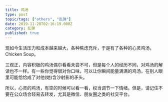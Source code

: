 ```yaml
---
title: 鸡汤
type: post
topic/tags: ["others", "乱弹"]
date: 2019-11-28T02:16:19.000Z
category: 乱弹
published: true
---
```



现如今生活压力和成本越来越大，各种焦虑充斥，于是有了各种的心灵鸡汤，Chicken Soup。

三观正，内容积极的鸡汤偶尔看看未尝不可，但是每个人的经历不同，对鸡汤的解读也不一样。有一些你觉得很对你口味，可以让你瞬间能量满满的鸡汤，在别人眼里可能恰恰成了对他(她)含沙射影的矛头。

所以，心灵的鸡汤，有空的时候可以看一看，权当调节一下情绪。但是，请记住不要在公众场合轻易去转发，尤其是微信、朋友圈之类的社交平台。
